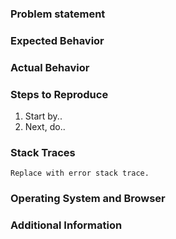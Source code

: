 ### Problem statement

<!-- TODO: Please describe the problem.
  -        Is it a bug report (something didn't work the way you expected),
  -        or a feature request (something new you think would improve Blockly)?
  -->

### Expected Behavior

<!-- TODO: Please describe what should happen.
  -        Include screenshots if applicable.
  -->

### Actual Behavior

<!--  TODO: Describe what actually happens.
  -         Include screenshots if applicable.
  -->

### Steps to Reproduce

<!-- TODO: Explain what someone needs to do in order to see
  -        what's described in *Actual behavior* above
  -->

1. Start by..
2. Next, do..

### Stack Traces

<!-- TODO: Please open up the console.  If you see any Blockly-related errors,
  -        paste them between the quotes below.
  -
  - Ignore any instances of...
  - "Uncaught (in promise) DOMException: The play() request was interrupted by a call to pause()."
  -->

```
Replace with error stack trace.
```

### Operating System and Browser

<!-- TODO: If this issue is browser specific, uncomment the systems you have tested. -->

<!-- * Desktop Chrome -->
<!-- * Desktop Firefox -->
<!-- * Desktop Safari -->
<!-- * Desktop Opera -->
<!-- * Windows Internet Explorer 10 -->
<!-- * Windows Internet Explorer 11 -->
<!-- * Windows Edge -->

<!--
* Smartphone/Tablet/Chromebook (please complete the following information):
  * Device: [e.g. iPhone6]
  * OS: [e.g. iOS8.1]
  * Browser [e.g. stock browser, safari]
  * Version [e.g. 22]
-->

### Additional Information

<!-- Anything else we should know? -->
